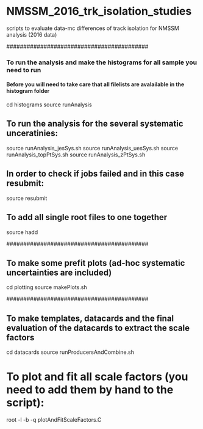 # NMSSM_2016_trk_isolation_studies
scripts to evaluate data-mc differences of track isolation for NMSSM analysis (2016 data)

##########################################
### To run the analysis and make the histograms for all sample you need to run
#### Before you will need to take care that all filelists are avalailable in the histogram folder
cd histograms
source runAnalysis

## To run the analysis for the several systematic unceratinies:
source runAnalysis_jesSys.sh
source runAnalysis_uesSys.sh
source runAnalysis_topPtSys.sh
source runAnalysis_zPtSys.sh

## In order to check if jobs failed and in this case resubmit:
source resubmit

## To add all single root files to one together
source hadd

##########################################
## To make some prefit plots (ad-hoc systematic uncertainties are included)
cd plotting
source makePlots.sh

##########################################
## To make templates, datacards and the final evaluation of the datacards to extract the scale factors
cd datacards
source runProducersAndCombine.sh

# To plot and fit all scale factors (you need to add them by hand to the script):
root -l -b -q plotAndFitScaleFactors.C